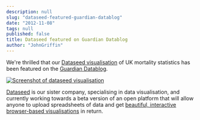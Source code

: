 ```yaml
---
description: null
slug: "dataseed-featured-guardian-datablog"
date: "2012-11-08"
tags: null
published: false
title: Dataseed featured on Guardian Datablog
author: "JohnGriffin"
---
```


We're thrilled that our [Dataseed visualisation](http://getdataseed.com/visualise/mortality) of UK mortality statistics has been featured on the [Guardian Datablog](http://www.guardian.co.uk/news/datablog/2012/nov/06/deaths-mortality-rates-cause-death-2011).

[![Screenshot of dataseed visualisation](/images/dataseed-ipad_0.png)](http://getdataseed.com/visualise/mortality)

[Dataseed](https://getdataseed.com/) is our sister company, specialising in data visualisation, and currently working towards a beta version of an open platform that will allow anyone to upload spreadsheets of data and get [beautiful, interactive browser-based visualisations](https://dataseedapp.com/visualise/4be3ede3c2284ef6b7060cc3c200b22e/1) in return.
